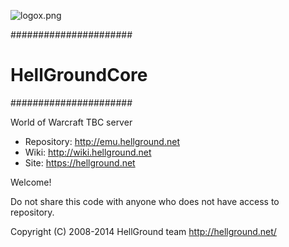 ![logox.png](https://bitbucket.org/repo/Xjqaeg/images/1264307093-logox.png)

######################
#   HellGroundCore   #
######################

World of Warcraft TBC server

* Repository: http://emu.hellground.net
* Wiki: http://wiki.hellground.net
* Site: https://hellground.net

Welcome!



Do not share this code with anyone who does not have access to repository.





Copyright (C) 2008-2014 HellGround team <http://hellground.net/>